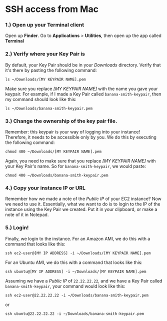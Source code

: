 # SSH access from Mac

### 1.) Open up your Terminal client

Open up **Finder**. Go to **Applications** > **Utilities**, then open up the app called **Terminal**

### 2.) Verify where your Key Pair is

By default, your Key Pair should be in your *Downloads* directory. Verify that it's there by pasting the following command:

```
ls ~/Downloads/[MY KEYPAIR NAME].pem
```

Make sure you replace *[MY KEYPAIR NAME]* with the name you gave your keypair. For example, if I made a Key Pair called `banana-smith-keypair`, then my command should look like this:

```
ls ~/Downloads/banana-smith-keypair.pem
```

### 3.) Change the ownership of the key pair file.

Remember: this keypair is your way of logging into your instance! Therefore, it needs to be accessible only by you. We do this by executing the following command:

```
chmod 400 ~/Downloads/[MY KEYPAIR NAME].pem
```

Again, you need to make sure that you replace *[MY KEYPAIR NAME]* with your Key Pair's name. So for `banana-smith-keypair`, we would paste:

```
chmod 400 ~/Downloads/banana-smith-keypair.pem
```

### 4.) Copy your instance IP or URL 

Remember how we made a note of the *Public IP* of your EC2 instance? Now we need to use it. Essentially, what we want to do is to login to the IP of the instance using the Key Pair we created. Put it in your clipboard, or make a note of it in Notepad.

### 5.) Login!

Finally, we login to the instance. For an Amazon AMI, we do this with a command that looks like this:

```
ssh ec2-user@[MY IP ADDRESS] -i ~/Downloads/[MY KEYPAIR NAME].pem
```

For an Ubuntu AMI, we do this with a command that looks like this:
```
ssh ubuntu@[MY IP ADDRESS] -i ~/Downloads/[MY KEYPAIR NAME].pem
```

Assuming we have a *Public IP* of `22.22.22.22`, and we have a Key Pair called `banana-smith-keypair`, your command would look like this:

```
ssh ec2-user@22.22.22.22 -i ~/Downloads/banana-smith-keypair.pem
```
or 
```
ssh ubuntu@22.22.22.22 -i ~/Downloads/banana-smith-keypair.pem
```

